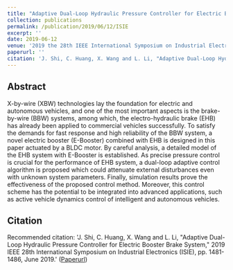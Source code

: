 ```yaml
---
title: "Adaptive Dual-Loop Hydraulic Pressure Controller for Electric Booster Brake System"
collection: publications
permalink: /publication/2019/06/12/ISIE
excerpt: ''
date: 2019-06-12
venue: '2019 the 28th IEEE International Symposium on Industrial Electronics (ISIE)'
paperurl: ''
citation: 'J. Shi, C. Huang, X. Wang and L. Li, "Adaptive Dual-Loop Hydraulic Pressure Controller for Electric Booster Brake System," 2019 IEEE 28th International Symposium on Industrial Electronics (ISIE), pp. 1481-1486, June 2019.'
---
```


## Abstract
X-by-wire (XBW) technologies lay the foundation for electric and autonomous vehicles, and one of the most important aspects is the brake-by-wire (BBW) systems, among which, the electro-hydraulic brake (EHB) has already been applied to commercial vehicles successfully. To satisfy the demands for fast response and high reliability of the BBW system, a novel electric booster (E-Booster) combined with EHB is designed in this paper actuated by a BLDC motor. By careful analysis, a detailed model of the EHB system with E-Booster is established. As precise pressure control is crucial for the performance of EHB system, a dual-loop adaptive control algorithm is proposed which could attenuate external disturbances even with unknown system parameters. Finally, simulation results prove the effectiveness of the proposed control method. Moreover, this control scheme has the potential to be integrated into advanced applications, such as active vehicle dynamics control of intelligent and autonomous vehicles.

## Citation
Recommended citation: 'J. Shi, C. Huang, X. Wang and L. Li, "Adaptive Dual-Loop Hydraulic Pressure Controller for Electric Booster Brake System," 2019 IEEE 28th International Symposium on Industrial Electronics (ISIE), pp. 1481-1486, June 2019.' ([Paperurl](https://www.sciencedirect.com/science/article/pii/S2405896318326181))
